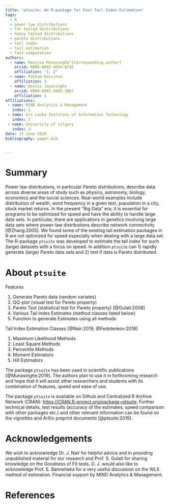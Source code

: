 ```yaml
---
title: 'ptsuite: An R-package for Fast Tail Index Estimation'
tags:
  - R
  - power law distributions
  - fat tailed distributions
  - heavy tailed distributions
  - pareto distributions
  - tail index
  - tail estimation
  - fast computation 
authors:
  - name: Ranjiva Munasinghe^[Corresponding author]
    orcid: 0000-0002-4059-8735
    affiliation: "1, 2" 
  - name: Pathum Kossinna
    affiliation: 3
  - name: Dovini Jayasinghe
    orcid: 0000-0001-5685-3967 
    affiliation: 1
affiliations:
 - name: MIND Analytics & Management
   index: 1
 - name: Sri Lanka Institute of Information Technology
   index: 2
 - name: University of Calgary
   index: 3
date: 15 June 2020
bibliography: paper.bib


---
```


# Summary

Power law distributions, in particular Pareto distributions, describe data across diverse areas of study such as physics, astronomy, biology, economics and the social sciences. Real-world examples include distribution of wealth, word frequency in a given text, population in a city, stock market returns. In the present “Big Data” era, it is essential for programs to be optimized for speed and have the ability to handle large data sets. In particular, there are applications in genetics involving large data sets where power-law distributions describe network connectivity [@Zhang:2005]. We found some of the existing tail estimation packages in R are not optimized for speed especially when dealing with a large data set. The R-package `ptsuite` was developed to estimate the tail index for such (large) datasets with a focus on speed. In addition `ptsuite` can 1) rapidly generate (large) Pareto data sets and 2) test if data is Pareto distributed. 

# About `ptsuite`

Features

1. Generate Pareto data (random variates)
2. QQ-plot (visual test for Pareto property)
3. Pareto Test (statistical test for Pareto property) [@Gulati:2008]
4. Various Tail Index Estimates (method classes listed below)
5. Function to generate Estimates using all methods 

Tail Index Estimation Classes [@Nair:2019; @Fedotenkov:2018]
 
1. Maximum Likelihood Methods
2. Least Square Methods 
3. Percentile Methods
4. Moment Estimators
5. Hill Estimators

The package `ptsuite` has been used in scientific publications [@Munasinghe:2019]. The authors plan to use it in forthcoming research and hope that it will assist other researchers and students with its combination of features, speed and ease of use.

The package `ptsuite` is available on Github and Centralized R Archive Network (CRAN): https://CRAN.R-project.org/package=ptsuite. Further technical details, test results (accuracy of the estimates, speed comparison with other packages etc.) and other relevant information can be found on the vignettes and ArXiv preprint documents [@ptsuite:2019].

# Acknowledgements

We wish to acknowledge Dr. J. Nair for helpful advice and in providing unpublished material for our research and Prof. S. Gulati for sharing knowledge on the Goodness of Fit tests. D. J. would also like to acknowledge Prof. S. Banneheka for a very useful discussion on the WLS method of estimation. Financial support by MIND Analytics & Management.


# References
